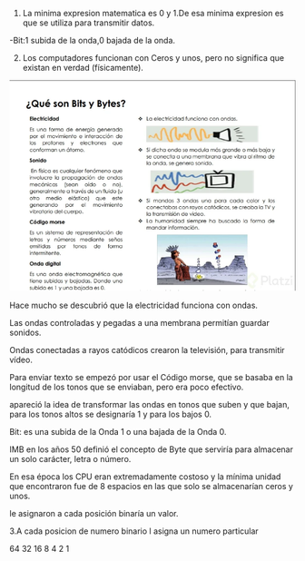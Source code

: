 1. La minima expresion matematica es 0 y 1.De esa minima expresion es que se utiliza para transmitir datos.
   
  -Bit:1 subida de la onda,0 bajada de la onda.
  
2. Los computadores funcionan con Ceros y unos, pero no significa que existan en verdad (físicamente).

![que es bits](https://github.com/lcarloszapatag/Fundamentos-Ingenieria-Software/blob/main/que%20son%20los%20bits.png?raw=true)

Hace mucho se descubrió que la electricidad funciona con ondas.

Las ondas controladas y pegadas a una membrana permitían guardar sonidos.

Ondas conectadas a rayos catódicos crearon la televisión, para transmitir vídeo.

Para enviar texto se empezó por usar el Código morse, que se basaba en la longitud de los tonos que se enviaban, pero era poco efectivo.

apareció la idea de transformar las ondas en tonos que suben y que bajan, para los tonos altos se designaría 1 y para los bajos 0.

Bit: es una subida de la Onda 1 o una bajada de la Onda 0.

IMB en los años 50 definió el concepto de Byte que serviría para almacenar un solo carácter, letra o número.

En esa época los CPU eran extremadamente costoso y la mínima unidad que encontraron fue de 8 espacios en las que solo se almacenarían ceros y unos.

le asignaron a cada posición binaría un valor.

3.A cada posicion de numero binario l asigna un numero particular

 64 32 16 8 4 2 1

